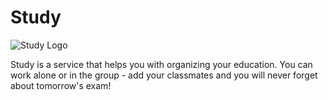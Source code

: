 Study
=====

![Study Logo](https://i.imgur.com/G3jEP8B.png)


Study is a service that helps you with organizing your education.
You can work alone or in the group - add your classmates and you will never forget about tomorrow's exam!
